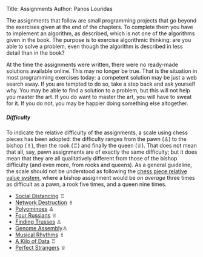 Title: Assignments
Author: Panos Louridas

The assignments that follow are small programming projects that go
beyond the exercises given at the end of the chapters. To complete
them you have to implement an algorithm, as described, which is not
one of the algorithms given in the book. The purpose is to exercise
algorithmic thinking: are you able to solve a problem, even though the
algorithm is described in less detail than in the book?

At the time the assignments were written, there were no ready-made
solutions available online. This may no longer be true. That is the
situation in most programming exercises today: a competent solution
may be just a web search away. If you are tempted to do so, take a
step back and ask yourself why. You may be able to find a solution to
a problem, but this will not help you master the art. If you do want
to master the art, you will have to sweat for it. If you do not, you
may be happier doing something else altogether.

##### Difficulty

To indicate the relative difficulty of the assignments, a scale using
chess pieces has been adopted: the difficulty ranges from the pawn
(&#9817;) to the bishop (&#9815;), then the rook (&#9814;) and finally
the queen (&#9813;). That does not mean that all, say, pawn
assignments are of exactly the same difficulty; but it does mean that
they are all qualitatively different from those of the bishop
difficulty (and even more, from rooks and queens). As a general
guideline, the scale should not be understood as following the [chess
piece relative value
system](https://en.wikipedia.org/wiki/Chess_piece_relative_value),
where a bishop assignment would be *on average* three times as
difficult as a pawn, a rook five times, and a queen nine times.

* [Social Distancing]({filename}../assignments/social-distancing/social_distancing.md)
  &#9814;
* [Network
  Destruction]({filename}../assignments/network-destruction/network_destruction.md)
  &#9815;
* [Polyominoes]({filename}../assignments/polyominoes/polyominoes.md) &#9817;
* [Four Russians]({filename}../assignments/four-russians/four_russians.md) &#9813;
* [Finding Trusses]({filename}../assignments/trusses/trusses.md) &#9817;
* [Genome Assembly]({filename}../assignments/genome-assembly/genome_assembly.md)&#9817;
* [Musical Rhythms]({filename}../assignments/musical-rhythms/musical_rhythms.md) &#9815;
* [A Kilo of Data]({filename}../assignments/a-kilo-of-data/a_kilo_of_data.md)
&#9814;
* [Perfect Strangers]({filename}../assignments/perfect-strangers/perfect_strangers.md)
&#9813;
